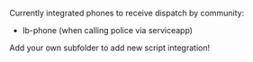 Currently integrated phones to receive dispatch by community:
- lb-phone (when calling police via serviceapp)

Add your own subfolder to add new script integration!
